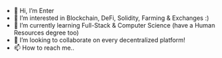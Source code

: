 - 👋 Hi, I’m Enter 
- 👀 I’m interested in Blockchain, DeFi, Solidity, Farming & Exchanges :)
- 🌱 I’m currently learning Full-Stack & Computer Science (have a Human Resources degree too)
- 💞️ I’m looking to collaborate on every decentralized platform! 
- 📫 How to reach me.. 

<!---
EnterV/EnterV is a ✨ special ✨ repository because its `README.md` (this file) appears on your GitHub profile.
You can click the Preview link to take a look at your changes.
--->
